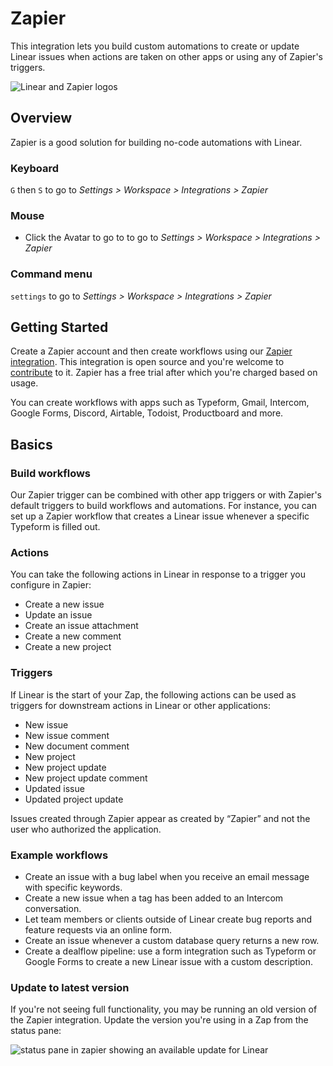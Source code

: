 # Zapier

This integration lets you build custom automations to create or update Linear issues when actions are taken on other apps or using any of Zapier's triggers.

![Linear and Zapier logos](https://webassets.linear.app/images/ornj730p/production/697d7b6b8f5ff911a5f13f339a3ab04ed5402855-2160x1326.png?q=95&auto=format&dpr=2)

## Overview

Zapier is a good solution for building no-code automations with Linear.

### Keyboard

`G` then `S` to go to _Settings > Workspace > Integrations > Zapier_

### Mouse

* Click the Avatar to go to to go to _Settings > Workspace > Integrations > Zapier_

### Command menu

`settings` to go to _Settings > Workspace > Integrations > Zapier_

## Getting Started

Create a Zapier account and then create workflows using our [Zapier integration](https://linear.app/settings/integrations/zapier). This integration is open source and you're welcome to [contribute](https://github.com/linear/linear-zapier/pulls?q=is%3Apr+is%3Aclosed) to it. Zapier has a free trial after which you're charged based on usage.

You can create workflows with apps such as Typeform, Gmail, Intercom, Google Forms, Discord, Airtable, Todoist, Productboard and more.

## Basics

### Build workflows

Our Zapier trigger can be combined with other app triggers or with Zapier's default triggers to build workflows and automations. For instance, you can set up a Zapier workflow that creates a Linear issue whenever a specific Typeform is filled out. 



### Actions

You can take the following actions in Linear in response to a trigger you configure in Zapier:

* Create a new issue
* Update an issue
* Create an issue attachment
* Create a new comment
* Create a new project

### Triggers

If Linear is the start of your Zap, the following actions can be used as triggers for downstream actions in Linear or other applications:

* New issue
* New issue comment
* New document comment
* New project
* New project update
* New project update comment
* Updated issue
* Updated project update

Issues created through Zapier appear as created by “Zapier” and not the user who authorized the application.

### Example workflows

* Create an issue with a bug label when you receive an email message with specific keywords.
* Create a new issue when a tag has been added to an Intercom conversation.
* Let team members or clients outside of Linear create bug reports and feature requests via an online form.
* Create an issue whenever a custom database query returns a new row.
* Create a dealflow pipeline: use a form integration such as Typeform or Google Forms to create a new Linear issue with a custom description.

### Update to latest version

If you're not seeing full functionality, you may be running an old version of the Zapier integration. Update the version you're using in a Zap from the status pane:

![status pane in zapier showing an available update for Linear](https://webassets.linear.app/images/ornj730p/production/875f39f2b76b594ea8e188cfe11e08ebce581df7-1508x942.png?q=95&auto=format&dpr=2)